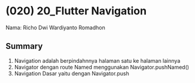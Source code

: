 # (020) 20_Flutter Navigation

Nama: Richo Dwi Wardiyanto Romadhon

## Summary


1. Navigation adalah berpindahnnya halaman satu ke halaman lainnya 
2. Navigator dengan route Named menggunakan Navigator.pushNamed()
3. Navigation Dasar yaitu dengan Navigator.push